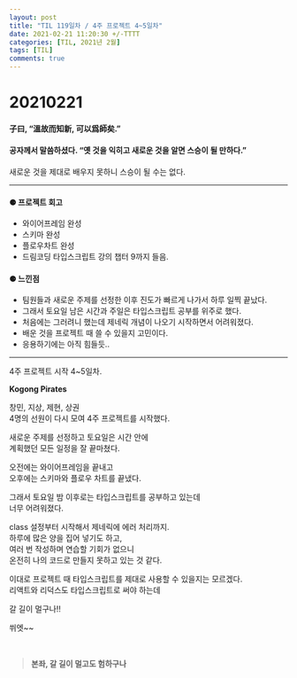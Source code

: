 ```yaml
---
layout: post
title: "TIL 119일차 / 4주 프로젝트 4~5일차"
date: 2021-02-21 11:20:30 +/-TTTT
categories: [TIL, 2021년 2월]
tags: [TIL]
comments: true
---
```


# **20210221**

#### **子曰, “溫故而知新, 可以爲師矣.”**

#### **공자께서 말씀하셨다. “옛 것을 익히고 새로운 것을 알면 스승이 될 만하다.”**

새로운 것을 제대로 배우지 못하니 스승이 될 수는 없다.

---

#### **⚈ 프로젝트 회고**

- 와이어프레임 완성
- 스키마 완성
- 플로우차트 완성
- 드림코딩 타입스크립트 강의 챕터 9까지 들음.

#### **⚈ 느낀점**

- 팀원들과 새로운 주제를 선정한 이후 진도가 빠르게 나가서 하루 일찍 끝났다.
- 그래서 토요일 남은 시간과 주일은 타입스크립트 공부를 위주로 했다.
- 처음에는 그러려니 했는데 제네릭 개념이 나오기 시작하면서 어려워졌다.
- 배운 것을 프로젝트 때 쓸 수 있을지 고민이다.
- 응용하기에는 아직 힘들듯..

---

4주 프로젝트 시작 4~5일차.

**Kogong Pirates**

창민, 지상, 제현, 상권  
4명의 선원이 다시 모여 4주 프로젝트를 시작했다.

새로운 주제를 선정하고 토요일은 시간 안에  
계획했던 모든 일정을 잘 끝마쳤다.

오전에는 와이어프레임을 끝내고  
오후에는 스키마와 플로우 차트를 끝냈다.

그래서 토요일 밤 이후로는 타입스크립트를 공부하고 있는데  
너무 어려워졌다.

class 설정부터 시작해서 제네릭에 에러 처리까지.  
하루에 많은 양을 집어 넣기도 하고,  
여러 번 작성하며 연습할 기회가 없으니  
온전히 나의 코드로 만들지 못하고 있는 것 같다.

이대로 프로젝트 때 타입스크립트를 제대로 사용할 수 있을지는 모르겠다.  
리액트와 리덕스도 타입스크립트로 써야 하는데

갈 길이 멀구나!!

쒸엣~~

<br>

> **본좌, 갈 길이 멀고도 험하구나**
